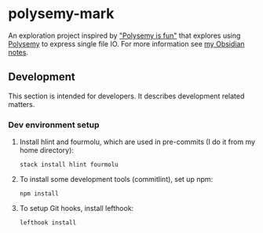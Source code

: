 # polysemy-mark

An exploration project inspired by ["Polysemy is
fun"](https://haskell-explained.gitlab.io/blog/posts/2019/07/28/polysemy-is-cool-part-1/index.html)
that explores using [Polysemy][polysemy] to express single file IO. For more
information see [my Obsidian
notes](obsidian://open?vault=Zettelkasten&file=Zettelkasten%2FI%20just%20want%20to%20access%20one%20file).

## Development

This section is intended for developers. It describes development related matters.

### Dev environment setup


1. Install hlint and fourmolu, which are used in pre-commits (I do it from my home directory):

   ```shell
   stack install hlint fourmolu
   ```

2. To install some development tools (commitlint), set up npm:

   ```shell
   npm install
   ```

3. To setup Git hooks, install lefthook:

   ```shell
   lefthook install
   ```

[polysemy]: https://github.com/polysemy-research/polysemy#readme
